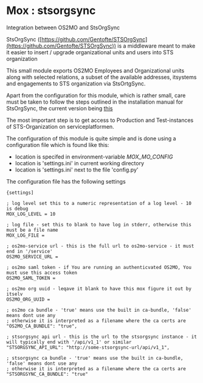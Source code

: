 # Mox : stsorgsync

Integration between OS2MO and StsOrgSync

StsOrgSync ([https://github.com/Gentofte/STSOrgSync](https://github.com/Gentofte/STSOrgSync)) is a middleware meant to make it easier to 
insert / upgrade organizational units and users into STS organization

This small module exports OS2MO Employees and Organizational units along with selected relations, a subset of the available addresses, itsystems and engagements to STS organization via StsOrtgSync.

Apart from the configuration for this module, which is rather small, care must be taken to follow the steps outlined in the installation manual for StsOrgSync, 
the current version being [this](https://github.com/Gentofte/STSOrgSync/raw/master/Documentation/Installation%20Guide.docx)

The most important step is to get access to Production and Test-instances of STS-Organization on serviceplatformen.

The configuration of this module is quite simple and is done using a configuration file which is found like this:

* location is specifed in environment-variable *MOX_MO_CONFIG*
* location is 'settings.ini' in current working directory
* location is 'settings.ini' next to the file 'config.py'


The configuration file has the following settings

    {settings]

    ; log level set this to a numeric representation of a log level - 10 is debug
    MOX_LOG_LEVEL = 10 

    ; log file - set this to blank to have log in stderr, otherwise this must be a file name 
    MOX_LOG_FILE =

    ; os2mo-service url - this is the full url to os2mo-service - it must end in '/service'
    OS2MO_SERVICE_URL = 

    ; os2mo saml token - if You are running an authenticvated OS2MO, You must use this access token
    OS2MO_SAML_TOKEN =

    ; os2mo org uuid - leqave it blank to have this mox figure it out by itselv 
    OS2MO_ORG_UUID = 
    
    ; os2mo ca bundle - 'true' means use the built in ca-bundle, 'false' means dont use any
    ; otherwise it is interpreted as a filename where the ca certs are
    "OS2MO_CA_BUNDLE": "true",

    ; stsorgsync api url - this is the url to the stsorgsync instance - it will typically end with '/api/v1_1' or similar 
    "STSORGSYNC_API_URL": "http://some-stsorgsync-url/api/v1_1",

    ; stsorgsync ca bundle - 'true' means use the built in ca-bundle, 'false' means dont use any
    ; otherwise it is interpreted as a filename where the ca certs are
    "STSORGSYNC_CA_BUNDLE": "true"



